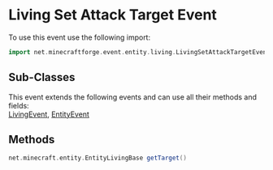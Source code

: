 # Living Set Attack Target Event

To use this event use the following import:
```groovy
import net.minecraftforge.event.entity.living.LivingSetAttackTargetEvent
```

## Sub-Classes
This event extends the following events and can use all their methods and fields: <br>
[LivingEvent](living_event/living_event.md), [EntityEvent](entity_event/entity_event.md)

## Methods
```groovy
net.minecraft.entity.EntityLivingBase getTarget()
```
